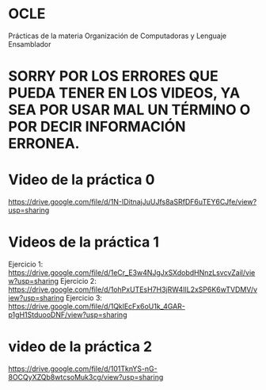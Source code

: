 # OCLE

Prácticas de la materia Organización de Computadoras y Lenguaje Ensamblador

# SORRY POR LOS ERRORES QUE PUEDA TENER EN LOS VIDEOS, YA SEA POR USAR MAL UN TÉRMINO O POR DECIR INFORMACIÓN ERRONEA.


# Video de la práctica 0
https://drive.google.com/file/d/1N-IDitnajJuUJfs8aSRfDF6uTEY6CJfe/view?usp=sharing

# Videos de la práctica 1
Ejercicio 1: https://drive.google.com/file/d/1eCr_E3w4NJgJxSXdobdHNnzLsvcvZail/view?usp=sharing
Ejercicio 2: https://drive.google.com/file/d/1ohPxUTEsH7H3jRW4IlL2xSP6K6wTVDMV/view?usp=sharing
Ejercicio 3: https://drive.google.com/file/d/1QklEcFx6oU1k_4GAR-p1gH1StduooDNF/view?usp=sharing

# video de la práctica 2
https://drive.google.com/file/d/101TknYS-nG-8OCQyXZQb8wtcsoMuk3cg/view?usp=sharing

